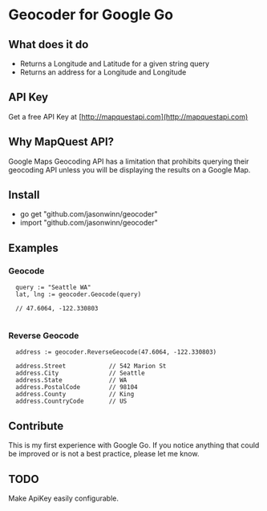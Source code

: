 Geocoder for Google Go
=====================

## What does it do

* Returns a Longitude and Latitude for a given string query
* Returns an address for a Longitude and Longitude

## API Key
Get a free API Key at [http://mapquestapi.com](http://mapquestapi.com)

## Why MapQuest API?
Google Maps Geocoding API has a limitation that prohibits querying their geocoding API unless you will be displaying the results on a Google Map.

## Install

* go get "github.com/jasonwinn/geocoder"
* import "github.com/jasonwinn/geocoder"
 

## Examples

### Geocode
```
  query := "Seattle WA"
  lat, lng := geocoder.Geocode(query)
  
  // 47.6064, -122.330803
 
```


### Reverse Geocode
```
  address := geocoder.ReverseGeocode(47.6064, -122.330803)

  address.Street 	        // 542 Marion St   
  address.City 		        // Seattle
  address.State 	        // WA
  address.PostalCode 	    // 98104 
  address.County 	        // King
  address.CountryCode       // US 

```

## Contribute

This is my first experience with Google Go. If you notice anything that could be improved or is not a best practice, please let me know.

## TODO
Make ApiKey easily configurable. 


